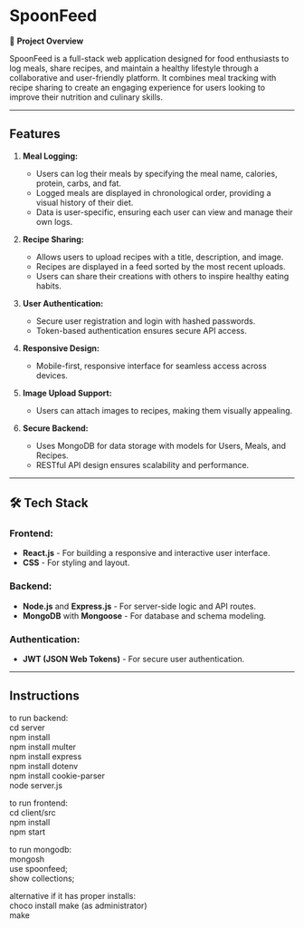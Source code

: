 # SpoonFeed
🥄 **Project Overview**

SpoonFeed is a full-stack web application designed for food enthusiasts to log meals, share recipes, and maintain a healthy lifestyle through a collaborative and user-friendly platform. It combines meal tracking with recipe sharing to create an engaging experience for users looking to improve their nutrition and culinary skills.

---

## **Features**

1. **Meal Logging:**
   - Users can log their meals by specifying the meal name, calories, protein, carbs, and fat.
   - Logged meals are displayed in chronological order, providing a visual history of their diet.
   - Data is user-specific, ensuring each user can view and manage their own logs.

2. **Recipe Sharing:**
   - Allows users to upload recipes with a title, description, and image.
   - Recipes are displayed in a feed sorted by the most recent uploads.
   - Users can share their creations with others to inspire healthy eating habits.

3. **User Authentication:**
   - Secure user registration and login with hashed passwords.
   - Token-based authentication ensures secure API access.

4. **Responsive Design:**
   - Mobile-first, responsive interface for seamless access across devices.

5. **Image Upload Support:**
   - Users can attach images to recipes, making them visually appealing.

6. **Secure Backend:**
   - Uses MongoDB for data storage with models for Users, Meals, and Recipes.
   - RESTful API design ensures scalability and performance.

---

## 🛠️ **Tech Stack**

### **Frontend:**
- **React.js** - For building a responsive and interactive user interface.
- **CSS** - For styling and layout.

### **Backend:**
- **Node.js** and **Express.js** - For server-side logic and API routes.
- **MongoDB** with **Mongoose** - For database and schema modeling.

### **Authentication:**
- **JWT (JSON Web Tokens)** - For secure user authentication.

---

## **Instructions**
to run backend: <br />
cd server <br />
npm install <br />
npm install multer <br />
npm install express <br />
npm install dotenv <br />
npm install cookie-parser <br />
node server.js <br />

to run frontend: <br />
cd client/src <br />
npm install <br />
npm start <br />

to run mongodb: <br />
mongosh <br />
use spoonfeed; <br />
show collections; <br />

alternative if it has proper installs: <br />
choco install make (as administrator) <br />
make <br />
